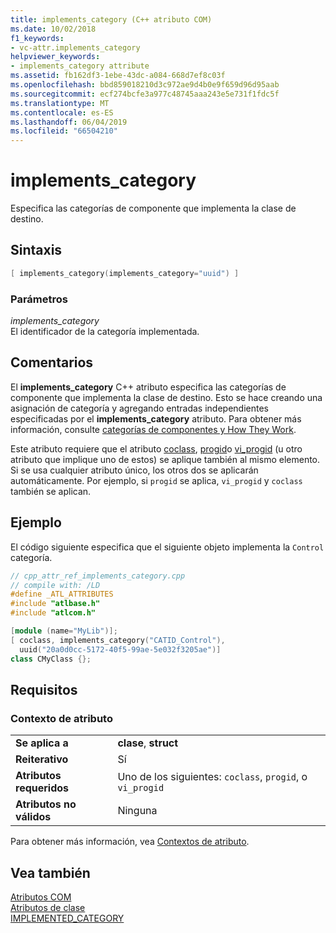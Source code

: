 ```yaml
---
title: implements_category (C++ atributo COM)
ms.date: 10/02/2018
f1_keywords:
- vc-attr.implements_category
helpviewer_keywords:
- implements_category attribute
ms.assetid: fb162df3-1ebe-43dc-a084-668d7ef8c03f
ms.openlocfilehash: bbd859018210d3c972ae9d4b0e9f659d96d95aab
ms.sourcegitcommit: ecf274bcfe3a977c48745aaa243e5e731f1fdc5f
ms.translationtype: MT
ms.contentlocale: es-ES
ms.lasthandoff: 06/04/2019
ms.locfileid: "66504210"
---
```

# <a name="implementscategory"></a>implements_category

Especifica las categorías de componente que implementa la clase de destino.

## <a name="syntax"></a>Sintaxis

```cpp
[ implements_category(implements_category="uuid") ]
```

### <a name="parameters"></a>Parámetros

*implements_category*<br/>
El identificador de la categoría implementada.

## <a name="remarks"></a>Comentarios

El **implements_category** C++ atributo especifica las categorías de componente que implementa la clase de destino. Esto se hace creando una asignación de categoría y agregando entradas independientes especificadas por el **implements_category** atributo. Para obtener más información, consulte [categorías de componentes y How They Work](/windows/desktop/com/component-categories-and-how-they-work).

Este atributo requiere que el atributo [coclass](coclass.md), [progid](progid.md)o [vi_progid](vi-progid.md) (u otro atributo que implique uno de estos) se aplique también al mismo elemento. Si se usa cualquier atributo único, los otros dos se aplicarán automáticamente. Por ejemplo, si `progid` se aplica, `vi_progid` y `coclass` también se aplican.

## <a name="example"></a>Ejemplo

El código siguiente especifica que el siguiente objeto implementa la `Control` categoría.

```cpp
// cpp_attr_ref_implements_category.cpp
// compile with: /LD
#define _ATL_ATTRIBUTES
#include "atlbase.h"
#include "atlcom.h"

[module (name="MyLib")];
[ coclass, implements_category("CATID_Control"),
  uuid("20a0d0cc-5172-40f5-99ae-5e032f3205ae")]
class CMyClass {};
```

## <a name="requirements"></a>Requisitos

### <a name="attribute-context"></a>Contexto de atributo

|||
|-|-|
|**Se aplica a**|**clase**, **struct**|
|**Reiterativo**|Sí|
|**Atributos requeridos**|Uno de los siguientes: `coclass`, `progid`, o `vi_progid`|
|**Atributos no válidos**|Ninguna|

Para obtener más información, vea [Contextos de atributo](cpp-attributes-com-net.md#contexts).

## <a name="see-also"></a>Vea también

[Atributos COM](com-attributes.md)<br/>
[Atributos de clase](class-attributes.md)<br/>
[IMPLEMENTED_CATEGORY](../../atl/reference/category-macros.md#implemented_category)
